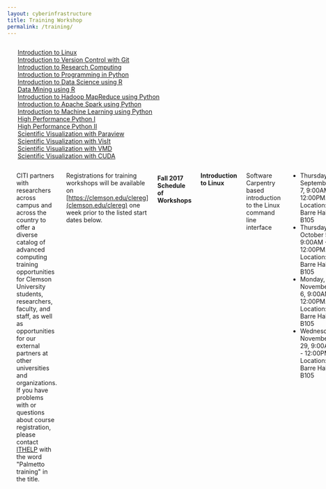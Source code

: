 ```yaml
---
layout: cyberinfrastructure
title: Training Workshop
permalink: /training/
---
```


<div class="row">

<div class="four columns">

<div id="sidebar">
<ul style="list-style: none;">
  <li><a href="#linux">Introduction to Linux</a></li>
  <li><a href="#git">Introduction to Version Control with Git</a></li>
  <li><a href="#researchcomputing">Introduction to Research Computing</a></li>
  <li><a href="#intropython">Introduction to Programming in Python</a></li>
  <li><a href="#introdatascience">Introduction to Data Science using R</a></li>
  <li><a href="#dataminingr">Data Mining using R</a></li>
  <li><a href="#introhadooppython">Introduction to Hadoop MapReduce using Python</a></li>
  <li><a href="#introsparkpython">Introduction to Apache Spark using Python</a></li>
  <li><a href="#intromlpython">Introduction to Machine Learning using Python</a></li>
  <li><a href="#pythonhpc1">High Performance Python I</a></li>
  <li><a href="#pythonhpc2">High Performance Python II</a></li>
  <li><a href="#svizparaview">Scientific Visualization with Paraview</a></li>
  <li><a href="#svizvisit">Scientific Visualization with VisIt</a></li>
  <li><a href="#svizvmd">Scientific Visualization with VMD</a></li>
  <li><a href="#svizcuda">Scientific Visualization with CUDA</a></li>
</ul>
</div>

</div>

<div class="eight columns" markdown="1">

<span id="palmetto" class="jumptarget"></span>

CITI partners with researchers across campus and across the country to offer a diverse catalog of advanced computing 
training opportunities for Clemson University students, researchers, faculty, and staff, as well as opportunities for our 
external partners at other universities and organizations. If you have problems with or questions about course registration, 
please contact [ITHELP](ithelp@clemson.edu) with the word "Palmetto training" in the title.

Registrations for training workshops will be available on [https://clemson.edu/clereg](clemson.edu/clereg) 
one week prior to the listed start dates below.

#### Fall 2017 Schedule of Workshops

<span id="linux" class="jumptarget"></span>
**Introduction to Linux**

Software Carpentry based introduction to the Linux command line interface

- Thursday, September 7, 9:00AM - 12:00PM. Location: Barre Hall B105
- Thursday, October 5, 9:00AM - 12:00PM. Location: Barre Hall B105 
- Monday, November 6, 9:00AM - 12:00PM. Location: Barre Hall B105  
- Wednesday, November 29, 9:00AM - 12:00PM. Location: Barre Hall B105

<span id="git" class="jumptarget"></span>
**Introduction to Version Control with Git**

Introduction to git for version control and Gihub.com for collaboration.

- Monday September 4, 9:00AM - 12:00PM. Location: Barre Hall B105
- Monday October 30, 9:00AM - 12:00PM. Location: Barre Hall B105

<span id="researchcomputing" class="jumptarget"></span>

**Introduction to research computing on Palmetto Cluster**

Introduction to Palmetto cluster platform, details of infrastructure, scheduler, best practices.

- Friday September 8, 9:00AM - 12:00PM. Location: Barre Hall B105 
- Friday October 6, 9:00AM - 12:00PM. Location: Barre Hall B105 
- Tuesday November 7, 9:00AM - 12:00PM. Location: Barre Hall B105 
- Thursday November 30, 9:00AM - 12:00PM. Location: Barre Hall B105 

<span id="intropython" class="jumptarget"></span>
Introduction to Python - Introduction to programming in Python

- Tuesday, September 5, 9:00AM - 12:00PM. Location: Barre Hall B105
- Tuesday, October 31, 9:00AM - 12:00PM. Location: Barre Hall B105 

<span id="introdatascience" class="jumptarget"></span>
**Introduction to Data Science using R**

Introduction to R language for data analytics using RStudio on PC and also Jupyter notebooks on Palmetto. 
Workshop contents include basic understand of R, installation of additional R modules, introduction to 
data manipulation, introduction to visualization, and several best practices for using R. No prior knowledge 
of R or programming in general is required. 

- Thursday, August 31, 3:30PM - 4:45PM. (full) 
- Tuesday, September 5, 9:00AM - 12:00PM. Location: Barre Hall B106 
- Tuesday October 31, 9:00AM - 12:00PM. Location: Barre Hall B106 

<span id="dataminingr" class="jumptarget"></span>
**Data Mining using R**

This workshop focuses on data mining techniques in R, with the emphasis on techniques to acquiring and 
curating data via online sources. For acquiring data, we will learn how to download from static links, 
crawl through entire websites, and stream data from real-time sources. For curating data, we will 
learn how to expand and extract information from acquired data, which are often stored under 
non-structured/semi-structured online data (XML, JSON, ...), into structured format suitable to 
subsequent analysis. We will also learn about best practices in data management, including organizing 
data directories, working with databases, and automating data-mining process through the Palmetto Supercomputer. 

- Tuesday, September 5, 3:30PM - 4:45PM (full) 
- Thursday, September 7, 3:30PM - 4:45PM (full) 
- Thursday, October 12, 9:00AM - 12:00PM. Location: Barre Hall B105 
- Tuesday, November 5, 9:00AM - 12:00PM. Location TBD 

<span id="introhadooppython" class="jumptarget"></span>
**Introduction to Hadoop and MapReduce**

This workshop will teach how to utilize Hadoop MapReduce and Python to perform large scale data analytics. 
Learning outcomes of this workshop include understanding the overall architecture of the 
Hadoop Distributed File System (HDFS) and understanding the concept of MapReduce. Throughout the workshop, 
participants will learn to develop and run MapReduce programs, examine system logs in order to perform 
debugging MapReduce applications, and be able to optimize MapReduce applications. 

- Thusday, September 14, 9:00AM - 12:00PM. Location: Barre Hall B105 
- Thursday, December 7, 9:00AM - 12:00PM. Location TBD 

<span id="introsparkpython" class="jumptarget"></span>
**Introduction to Spark for fast in-memory big data processing using Python**

This workshop will teach how to how to utilize Apache Spark and Python to perform 
large-scale in-memory data analytics. Learning outcomes of this workshop include 
understanding the overall conceptual design of Spark and what are the advantages of using 
Spark over the traditional Hadoop MapReduce. Participants will also learn to develop Spark 
programs using Python and to leverage Spark’s specific capacities such as SQLContext and 
DataFrame to assist with data analytics. 

- Friday, September 15, 9:00AM - 12:00PM. Location: Barre Hall B106 
- Friday, December 8, 9:00AM - 12:00PM. Location: Barre Hall B106 

<span id="intromlpython" class="jumptarget"></span>
**Introduction to Machine Learning**

The first half of this workshop focuses on machine learning techniques in Python (Scikit-learn), 
which remains the overwhelming first choice as a programming language for machine learning. The 
second half of workshop focused on deep learning techniques in DIGITS, the NVIDIA Deep Learning GPU 
Training System, which is easy to learn and use. We will also learn how to process through the Palmetto Supercomputer. 

- Tuesday, September 29, 9:00AM - 12:00PM. Location: ASC 118 (Academic Success Center) 
- Thursday, November 2, 9:00AM - 12:00PM. Location TBD 


<span id="pythonhpc1" class="jumptarget"></span>
**High Performance Python I**

This session will be a hands-on tutorial on different ways to accelerate Python code, 
measure and improve performance, including using multiple cores, multiple nodes, and the GPU to speed up computations. 

- Thursday, August 17 (morning), 9:00AM - 12:00PM. Location: Barre Hall B106

<span id="pythonhpc2" class="jumptarget"></span>
**High Performance Python II**

For this session, bring your own code or research questions, and we will help you get started with 
parallelizing and/or improving its performance. 

- Thursday, August 17 (afternoon), 1:00PM - 4:00PM. Location: Barre Hall B106 

<span id="svizparaview" class="jumptarget"></span>
**Scientific Visualization with ParaView**

In this training session, an introduction to scientific visualization by using ParaView will be provided. The topics that will be covered are:  How to load different datasets and simulation results in ParaView.  How to apply pre-defined filters on loaded datasets in order to extract information about simulation results and create animation.  How to connect the ParaView to the Palmetto cluster in order to load big data structures and deal with them by using parallel visualization.  Send the scientific visualization datasets into HTC Vive headsets in order to interact with data structures in virtual reality environment.  How to use Python programming language in order to create customized filters and deal with complex data structures.  Show some real case of simulation results in ParaView to demonstrate the powerful tools of this scientific visualization software. 

- Friday, September 22, 10:30AM – 11:30AM

<span id="svizvisit" class="jumptarget"></span>
**Scientific Visualization with VisIt**

In this training session, an introduction to scientific visualization by using VisIt will be provided. The topics that will be covered are:  How to load different datasets and simulation results in VisIt.  How to apply pre-defined filters on loaded datasets in order to extract information about simulation results and create animation.  How to connect the VisIt to the Palmetto cluster in order to load big data structures and deal with them by using parallel visualization.  Show some real case of simulation results in VisIt to demonstrate the powerful tools of this scientific visualization software. 

- Friday, September 29, 10:30AM – 11:30AM

<span id="svizvmd" class="jumptarget"></span>
**Scientific Visualization with VMD**

In this training session, an introduction to molecular dynamics and biomolecular visualization by using VMD will be provided. The topics that will be covered are:  How to open different molecular and biomolecular structures in VMD and extract different regions of interest like hydrophilic and hydrophobic parts of a molecule.  How to show the molecular structures by different visualization types like using chain, ribbons etc. and assign the computed fields like temperature or movement of atoms as colors the molecular structures.   How to create animation from dynamic molecular simulation and extract the positional information about atoms like RMSD.  How to use Palmetto cluster in order to deal with big molecular structures and installing and using VMD on Palmetto cluster. 

- Friday, October 06, 10:30AM – 11:30AM 

<span id="svizcuda" class="jumptarget"></span>
**Scientific Visualization with CUDA**

In this training session, some real case of using CUDA/OpenGL in 
scientific visualization will be showed and then some information
about using Palmetto cluster in order to combine CUDA and high 
performance computing in order to visualize big data structures 
will be provided.

- Friday, October 13, 10:30AM – 11:30AM 

</div>
</div>
